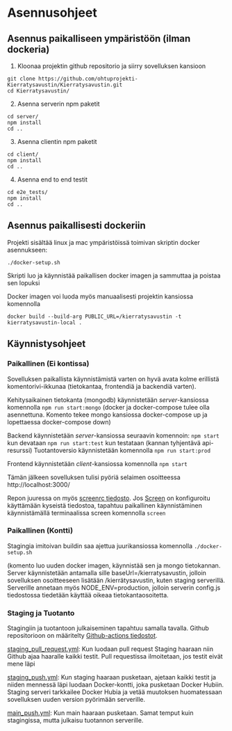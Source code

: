 # Asennusohjeet

## Asennus paikalliseen ympäristöön (ilman dockeria)

1. Kloonaa projektin github repositorio ja siirry sovelluksen kansioon

```
git clone https://github.com/ohtuprojekti-Kierratysavustin/Kierratysavustin.git
cd Kierratysavustin/
```

2. Asenna serverin npm paketit

```
cd server/
npm install
cd ..
```

3. Asenna clientin npm paketit

```
cd client/
npm install
cd ..
```

4. Asenna end to end testit

```
cd e2e_tests/
npm install
cd ..
```

## Asennus paikallisesti dockeriin

Projekti sisältää linux ja mac ympäristöissä toimivan skriptin docker asennukseen:

```
./docker-setup.sh
```

Skripti luo ja käynnistää paikallisen docker imagen ja sammuttaa ja poistaa sen lopuksi

Docker imagen voi luoda myös manuaalisesti projektin kansiossa komennolla

```
docker build --build-arg PUBLIC_URL=/kierratysavustin -t kierratysavustin-local .
```

## Käynnistysohjeet

### Paikallinen (Ei kontissa)
Sovelluksen paikallista käynnistämistä varten on hyvä avata kolme erillistä komentorivi-ikkunaa (tietokantaa, frontendiä ja backendiä varten). 

Kehitysaikainen tietokanta (mongodb) käynnistetään *server*-kansiossa komennolla `npm run start:mongo` (docker ja docker-compose tulee olla asennettuna. Komento tekee mongo kansiossa docker-compose up ja lopettaessa docker-compose down)

Backend käynnistetään *server*-kansiossa seuraavin komennoin:
`npm start` kun devataan
`npm run start:test` kun testataan (kannan tyhjentävä api-resurssi)
Tuotantoversio käynnistetään komennolla `npm run start:prod`

Frontend käynnistetään *client*-kansiossa komennolla `npm start`

Tämän jälkeen sovelluksen tulisi pyöriä selaimen osoitteessa http://localhost:3000/

Repon juuressa on myös [screenrc tiedosto](https://github.com/ohtuprojekti-Kierratysavustin/Kierratysavustin/blob/main/.screenrc). Jos [Screen](https://www.gnu.org/software/screen/) on konfiguroitu käyttämään kyseistä tiedostoa, tapahtuu paikallinen käynnistäminen käynnistämällä terminaalissa screen komennolla `screen`

### Paikallinen (Kontti)

Stagingia imitoivan buildin saa ajettua juurikansiossa komennolla `./docker-setup.sh`
 
(komento luo uuden docker imagen, käynnistää sen ja mongo tietokannan. Server käynnistetään antamalla sille baseUrl=/kierratysavustin, jolloin sovelluksen osoitteeseen lisätään /kierrätysavustin, kuten staging serverillä. Serverille annetaan myös NODE_ENV=production, jolloin serverin config.js tiedostossa tiedetään käyttää oikeaa tietokantaosoitetta. 
 
### Staging ja Tuotanto

Stagingiin ja tuotantoon julkaiseminen tapahtuu samalla tavalla. Github repositorioon on määritelty [Github-actions tiedostot](https://github.com/ohtuprojekti-Kierratysavustin/Kierratysavustin/tree/main/.github/workflows). 

[staging_pull_request.yml](https://github.com/ohtuprojekti-Kierratysavustin/Kierratysavustin/blob/main/.github/workflows/staging_pull_request.yml): Kun luodaan pull request Staging haaraan niin Github ajaa haaralle kaikki testit. Pull requestissa ilmoitetaan, jos testit eivät mene läpi

[staging_push.yml](https://github.com/ohtuprojekti-Kierratysavustin/Kierratysavustin/blob/main/.github/workflows/staging_push.yml): Kun staging haaraan pusketaan, ajetaan kaikki testit ja niiden mennessä läpi luodaan Docker-kontti, joka pusketaan Docker Hubiin. Staging serveri tarkkailee Docker Hubia ja vetää muutoksen huomatessaan sovelluksen uuden version pyörimään serverille.

[main_push.yml](https://github.com/ohtuprojekti-Kierratysavustin/Kierratysavustin/blob/main/.github/workflows/main_push.yml): Kun main haaraan pusketaan. Samat temput kuin stagingissa, mutta julkaisu tuotannon serverille.